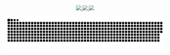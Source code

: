 <div align="center">
  <a href="https://github.com/Lorena-Manojo">
  <img src="https://user-images.githubusercontent.com/82274717/141131024-6fc7efa3-27e8-42f3-bc5b-9c79dfac4e4c.png">
  <img src="https://github-readme-stats-sigma-five.vercel.app/api?username=Lorena-Manojo&show_icons=true&theme=dark&include_all_commits=true&count_private=true"/>
  <img src="https://github-readme-stats-sigma-five.vercel.app/api/top-langs/?username=Lorena-Manojo&layout=compact&langs_count=7&theme=dark"/>
</div>

![Snake animation](https://github.com/Lorena-Manojo/Lorena-Manojo/blob/output/github-contribution-grid-snake.svg)
